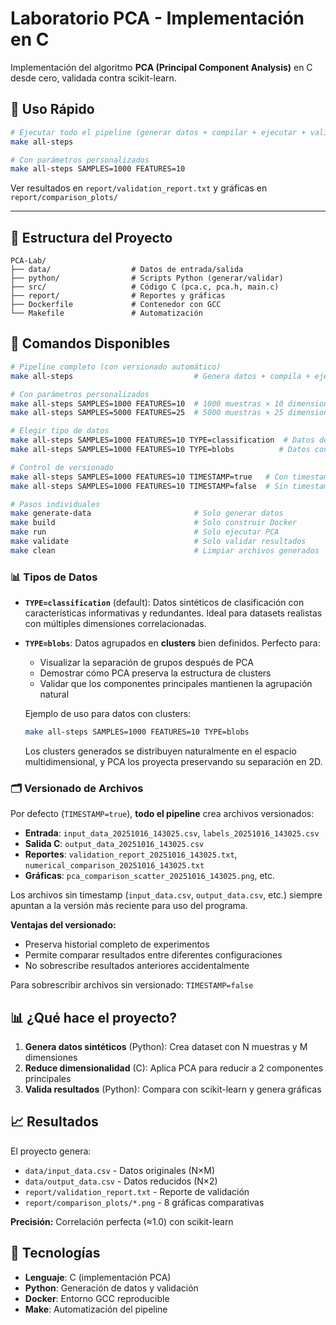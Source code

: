 # Laboratorio PCA - Implementación en C

Implementación del algoritmo **PCA (Principal Component Analysis)** en C desde cero, validada contra scikit-learn.

## 🚀 Uso Rápido

```bash
# Ejecutar todo el pipeline (generar datos + compilar + ejecutar + validar)
make all-steps

# Con parámetros personalizados
make all-steps SAMPLES=1000 FEATURES=10
```

Ver resultados en `report/validation_report.txt` y gráficas en `report/comparison_plots/`

---

## 📁 Estructura del Proyecto

```text
PCA-Lab/
├── data/                  # Datos de entrada/salida
├── python/                # Scripts Python (generar/validar)
├── src/                   # Código C (pca.c, pca.h, main.c)
├── report/                # Reportes y gráficas
├── Dockerfile             # Contenedor con GCC
└── Makefile               # Automatización
```

## 🔧 Comandos Disponibles

```bash
# Pipeline completo (con versionado automático)
make all-steps                           # Genera datos + compila + ejecuta + valida

# Con parámetros personalizados
make all-steps SAMPLES=1000 FEATURES=10  # 1000 muestras × 10 dimensiones
make all-steps SAMPLES=5000 FEATURES=25  # 5000 muestras × 25 dimensiones

# Elegir tipo de datos
make all-steps SAMPLES=1000 FEATURES=10 TYPE=classification  # Datos de clasificación (default)
make all-steps SAMPLES=1000 FEATURES=10 TYPE=blobs          # Datos con clusters

# Control de versionado
make all-steps SAMPLES=1000 FEATURES=10 TIMESTAMP=true   # Con timestamp (default)
make all-steps SAMPLES=1000 FEATURES=10 TIMESTAMP=false  # Sin timestamp (sobrescribe)

# Pasos individuales
make generate-data                       # Solo generar datos
make build                               # Solo construir Docker
make run                                 # Solo ejecutar PCA
make validate                            # Solo validar resultados
make clean                               # Limpiar archivos generados
```

### 📊 Tipos de Datos

- **`TYPE=classification`** (default): Datos sintéticos de clasificación con características informativas y redundantes. Ideal para datasets realistas con múltiples dimensiones correlacionadas.

- **`TYPE=blobs`**: Datos agrupados en **clusters** bien definidos. Perfecto para:
  - Visualizar la separación de grupos después de PCA
  - Demostrar cómo PCA preserva la estructura de clusters
  - Validar que los componentes principales mantienen la agrupación natural
  
  Ejemplo de uso para datos con clusters:
  
  ```bash
  make all-steps SAMPLES=1000 FEATURES=10 TYPE=blobs
  ```
  
  Los clusters generados se distribuyen naturalmente en el espacio multidimensional, y PCA los proyecta preservando su separación en 2D.

### 🗂️ Versionado de Archivos

Por defecto (`TIMESTAMP=true`), **todo el pipeline** crea archivos versionados:

- **Entrada**: `input_data_20251016_143025.csv`, `labels_20251016_143025.csv`
- **Salida C**: `output_data_20251016_143025.csv`
- **Reportes**: `validation_report_20251016_143025.txt`, `numerical_comparison_20251016_143025.txt`
- **Gráficas**: `pca_comparison_scatter_20251016_143025.png`, etc.

Los archivos sin timestamp (`input_data.csv`, `output_data.csv`, etc.) siempre apuntan a la versión más reciente para uso del programa.

**Ventajas del versionado:**

- Preserva historial completo de experimentos
- Permite comparar resultados entre diferentes configuraciones
- No sobrescribe resultados anteriores accidentalmente

Para sobrescribir archivos sin versionado: `TIMESTAMP=false`

## 📊 ¿Qué hace el proyecto?

1. **Genera datos sintéticos** (Python): Crea dataset con N muestras y M dimensiones
2. **Reduce dimensionalidad** (C): Aplica PCA para reducir a 2 componentes principales
3. **Valida resultados** (Python): Compara con scikit-learn y genera gráficas

## 📈 Resultados

El proyecto genera:

- `data/input_data.csv` - Datos originales (N×M)
- `data/output_data.csv` - Datos reducidos (N×2)
- `report/validation_report.txt` - Reporte de validación
- `report/comparison_plots/*.png` - 8 gráficas comparativas

**Precisión:** Correlación perfecta (≈1.0) con scikit-learn

## 🐳 Tecnologías

- **Lenguaje**: C (implementación PCA)
- **Python**: Generación de datos y validación
- **Docker**: Entorno GCC reproducible
- **Make**: Automatización del pipeline
